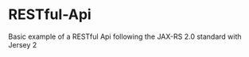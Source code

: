 RESTful-Api
===========

Basic example of a RESTful Api following the JAX-RS 2.0 standard with Jersey 2

